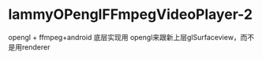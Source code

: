# lammyOPenglFFmpegVideoPlayer-2
opengl + ffmpeg+android 底层实现用 opengl来跟新上层glSurfaceview，而不是用renderer
